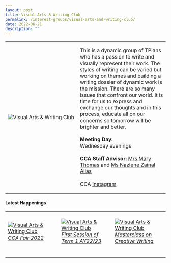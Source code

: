 ```yaml
---
layout: post
title: Visual Arts & Writing Club
permalink: /interest-groups/visual-arts-and-writing-club/
date: 2022-06-21
description: ""
---
```

<div>
    <table>
        <tr>
            <td style="width:45%"><image src="/images/Interest Groups/VAWC.jpg" style="display:block;margin-left:auto;margin-right:auto;" alt="Visual Arts & Writing Club"></image></td>
            <td>
                <p>
                    This is a dynamic group of TPians who has a passion to write and visually represent their work. The styles of writing can be varied but working on themes and building a writing dossier of dynamic work is the mission. There are so many issues that confront our world. It is time for us to express and exchange our thoughts and in this process, educate all on our concerns so tomorrow will be brighter and better.<br>
                    <br>
                    <b>Meeting Day:</b><br>
                    Wednesday evenings<br>
                    <br>
                    <b>CCA Staff Advisor:</b> <a href="mailto:Thomas_MARY@tp.edu.sg">Mrs Mary Thomas</a> and <a href="mailto:Nazlene_ZAINAL_ALIAS@TP.EDU.SG">Ms Nazlene Zainal Alias</a><br>
                    <br>
                    CCA <a href="https://www.instagram.com/vawctp/">Instagram</a>
                </p>
            </td>
        </tr>
    </table>
</div>

 #### Latest Happenings

<table>
    <tr>
        <td style="width:33%"><br>
            <a href="https://www.instagram.com/p/Cc2-6MuOL_L/">
                <image src="/images/Interest Groups/VAWC_CCA Fair 2022.png" style="display:block;margin-left:auto;margin-right:auto;" alt="Visual Arts & Writing Club">
                <h6 style="margin-top:0%">CCA Fair 2022</h6>
                </image>
            </a>
        </td>
        <td style="width:33%"><br>
					<a href="https://www.instagram.com/p/CcslfK7uAXG/">
                <image src="/images/Interest Groups/VAWC_First Session of Term 1 AY22-23.png" style="display:block;margin-left:auto;margin-right:auto;" alt="Visual Arts & Writing Club">
                <h6 style="margin-top:0%">First Session of Term 1 AY22/23</h6>
                </image>
            </a>
        </td>
        <td style="width:33%"><br>
					<a href="https://www.instagram.com/p/Cbw77G-pq8w/">
                <image src="/images/Interest Groups/VAWC_Masterclass on Creative Writing.png" style="display:block;margin-left:auto;margin-right:auto;" alt="Visual Arts & Writing Club">
                <h6 style="margin-top:0%">Masterclass on Creative Writing</h6>
                </image>
            </a>
        </td>
    </tr>
</table>